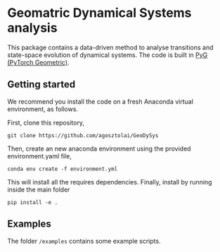 # Geomatric Dynamical Systems analysis

This package contains a data-driven method to analyse transitions and state-space evolution of dynamical systems.
The code is built in [PyG (PyTorch Geometric)](https://pytorch-geometric.readthedocs.io/en/latest/notes/installation.html).

## Getting started

We recommend you install the code on a fresh Anaconda virtual environment, as follows.

First, clone this repository, 

```
git clone https://github.com/agosztolai/GeoDySys
```

Then, create an new anaconda environment using the provided environment.yaml file,

```
conda env create -f environment.yml
```

This will install all the requires dependencies. Finally, install by running inside the main folder

```
pip install -e . 
```

## Examples

The folder `/examples` contains some example scripts.
